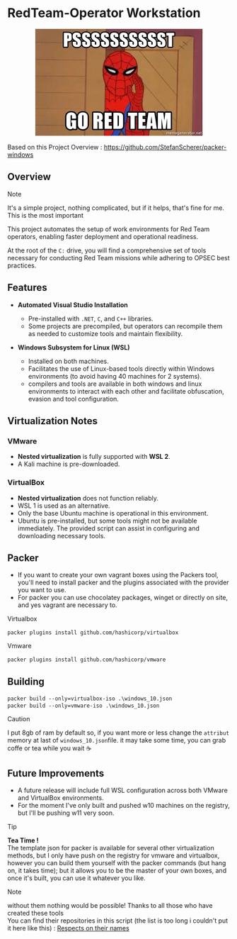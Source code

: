 # RedTeam-Operator Workstation  
<p align="center">
  <img src="./image/RedTeam.jpg" alt="Red" />
</p>  

Based on this Project Overview : https://github.com/StefanScherer/packer-windows  
 
## Overview  
> [!NOTE]  
> It's a simple project, nothing complicated, but if it helps, that's fine for me.  This is the most important

This project automates the setup of work environments for Red Team operators, enabling faster deployment and operational readiness.  

At the root of the `C:` drive, you will find a comprehensive set of tools necessary for conducting Red Team missions while adhering to OPSEC best practices.  

## Features  
- **Automated Visual Studio Installation**  
  - Pre-installed with `.NET`, `C`, and `C++` libraries.  
  - Some projects are precompiled, but operators can recompile them as needed to customize tools and maintain flexibility.  

- **Windows Subsystem for Linux (WSL)**  
  - Installed on both machines.  
  - Facilitates the use of Linux-based tools directly within Windows environments (to avoid having 40 machines for 2 systems).   
  - compilers and tools are available in both windows and linux environments to interact with each other and facilitate obfuscation, evasion and tool configuration.

## Virtualization Notes  

### VMware  
- **Nested virtualization** is fully supported with **WSL 2**.
- A Kali machine is pre-downloaded.   

### VirtualBox  
- **Nested virtualization** does not function reliably.  
- WSL 1 is used as an alternative.  
- Only the base Ubuntu machine is operational in this environment.  
- Ubuntu is pre-installed, but some tools might not be available immediately. The provided script can assist in configuring and downloading necessary tools.  

## Packer  
- If you want to create your own vagrant boxes using the Packers tool, you'll need to install packer and the plugins associated with the provider you want to use.  
- For packer you can use chocolatey packages, winget or directly on site, and yes vagrant are necessary to.  

Virtualbox  
```packer
packer plugins install github.com/hashicorp/virtualbox
```
Vmware  
```packer
packer plugins install github.com/hashicorp/vmware
```
## Building  
```
packer build --only=virtualbox-iso .\windows_10.json 
packer build --only=vmware-iso .\windows_10.json 
```

> [!CAUTION]
> I put 8gb of ram by default so, if you want more or less change the `attribut` memory at last of `windows_10.json`file.
> it may take some time, you can grab coffe or tea while you wait  :coffee:

## Future Improvements  
- A future release will include full WSL configuration across both VMware and VirtualBox environments.
- For the moment I've only built and pushed w10 machines on the registry, but I'll be pushing w11 very soon.  

> [!TIP]
> **Tea Time !**  
> The template json for packer is available for several other virtualization methods, but I only have push on the registry for vmware and virtualbox, however you can build them yourself with the packer commands (but hang on, it takes time); but it allows you to be the master of your own boxes, and once it's built, you can use it whatever you like.

> [!NOTE]
> without them nothing would be possible! Thanks to all those who have created these tools  
> You can find their repositories in this script (the list is too long i couldn't put it here like this) :  [Respects on their names](https://github.com/Oni-kuki/RedTeam-Operator_Workstation/blob/main/AutoInstallwin/install.ps1)  
